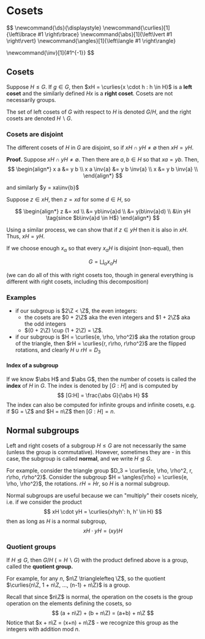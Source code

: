 # Cosets

$$
\newcommand{\ds}{\displaystyle}
\newcommand{\curlies}[1]{\left\lbrace #1 \right\rbrace}
\newcommand{\abs}[1]{\left\lvert #1 \right\rvert}
\newcommand{\angles}[1]{\left\langle #1 \right\rangle}

\newcommand{\inv}[1]{#1^{-1}}
$$

## Cosets

Suppose $H \leq G$. If $g \in G$, then $xH = \curlies{x \cdot h : h \in H}$ is a **left coset** and the similarly defined $Hx$ is a **right coset**. Cosets are not necessarily groups.

The set of left cosets of $G$ with respect to $H$ is denoted $G / H$, and the right cosets are denoted $H \backslash G$.

### Cosets are disjoint

The different cosets of $H$ in $G$ are disjoint, so if $xH \cap yH \neq \emptyset$ then $xH = yH$.

**Proof.** Suppose  $xH \cap yH \neq \emptyset$. Then there are $a, b \in H$ so that $xa = yb$. Then,
$$
\begin{align*}
x a &= y b \\
x a \inv{a} &= y b \inv{a} \\
x &= y b \inv{a} \\
\end{align*}
$$

and similarly $y = xa\inv{b}$

Suppose $z \in xH$, then $z = xd$ for some $d \in H$, so

$$
\begin{align*}
z &= xd \\
&= yb\inv{a}d \\
&= y(b\inv{a}d) \\
&\in yH \tag{since $b\inv{a}d \in H$}
\end{align*}
$$

Using a similar process, we can show that if $z \in yH$ then it is also in $xH$. Thus, $xH = yH$.

If we choose enough $x_\alpha$ so that every $x_\alpha H$ is disjoint (non-equal), then

$$
G = \bigsqcup_\alpha x_\alpha H
$$

(we can do all of this with right cosets too, though in general everything is different with right cosets, including this decomposition)

### Examples

- if our subgroup is $2\Z < \Z$, the even integers:
  - the cosets are $0 + 2\Z$ aka the even integers and $1 + 2\Z$ aka the odd integers
  - $(0 + 2\Z) \cup (1 + 2\Z) = \Z$.
- if our subgroup is $H = \curlies{e, \rho, \rho^2}$ aka the rotation group of the triangle, then $rH = \curlies{r, r\rho, r\rho^2}$ are the flipped rotations, and clearly $H \cup rH = D_3$

#### Index of a subgroup

If we know $\abs H$ and $\abs G$, then the number of cosets is called the **index** of $H$ in $G$. The index is denoted by $[G : H]$ and is computed by
$$
[G:H] = \frac{\abs G}{\abs H}
$$
The index can also be computed for infinite groups and infinite cosets, e.g. if $G = \Z$ and $H = n\Z$ then $[G:H] = n$.

## Normal subgroups

Left and right cosets of a subgroup $H \leq G$ are not necessarily the same (unless the group is commutative). However, sometimes they are - in this case, the subgroup is called **normal**, and we write $H \trianglelefteq G$.

For example, consider the triangle group $D_3 = \curlies{e, \rho, \rho^2, r, r\rho, r\rho^2}$. Consider the subgroup $H = \angles{\rho} = \curlies{e, \rho, \rho^2}$, the rotations. $rH = Hr$, so $H$ is a normal subgroup.

Normal subgroups are useful because we can "multiply" their cosets nicely, i.e. if we consider the product
$$
xH \cdot yH = \curlies{xhyh': h, h' \in H}
$$
then as long as $H$ is a normal subgroup,
$$
xH \cdot yH = (xy)H
$$

### Quotient groups

If $H \trianglelefteq G$, then $G / H\ (= H \backslash G)$ with the product defined above is a group, called the **quotient group.**

For example, for any $n$, $n\Z \trianglelefteq \Z$, so the quotient $\curlies{n\Z, 1 + n\Z, ..., (n-1) + n\Z}$ is a group.

Recall that since $n\Z$ is normal, the operation on the cosets is the group operation on the elements defining the cosets, so
$$
(a + n\Z) + (b + n\Z) = (a+b) + n\Z
$$
Notice that $x + n\Z = (x+n) + n\Z$ - we recognize this group as the integers with addition mod $n$.


